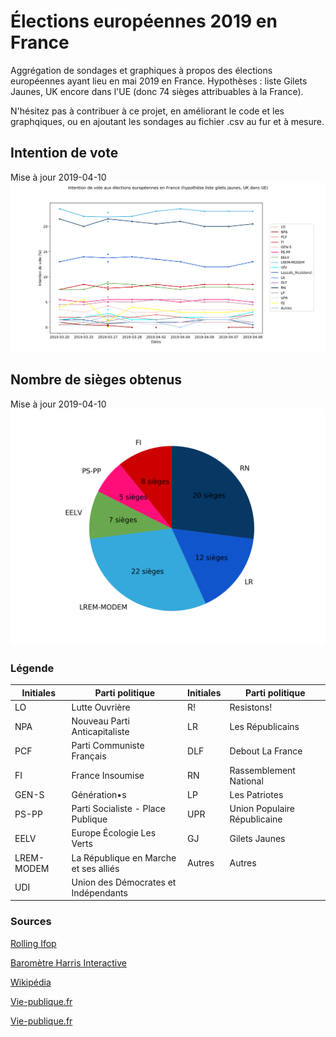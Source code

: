 # Élections européennes 2019 en France
Aggrégation de sondages et graphiques à propos des élections européennes ayant lieu en mai 2019 en France.
Hypothèses : liste Gilets Jaunes, UK encore dans l'UE (donc 74 sièges attribuables à la France).

N'hésitez pas à contribuer à ce projet, en améliorant le code et les graphqiques, ou en ajoutant les sondages au fichier .csv au fur et à mesure.

## Intention de vote
Mise à jour 2019-04-10
![alt text](export/sondages/2019-04-08.png)

## Nombre de sièges obtenus
Mise à jour 2019-04-10
![alt text](export/pie_chart_sieges/2019-04-08.png)

### Légende

| Initiales | Parti politique | Initiales | Parti politique |
|---|---|---|---|
| LO | Lutte Ouvrière | R! | Resistons! |
| NPA | Nouveau Parti Anticapitaliste | LR | Les Républicains |
| PCF | Parti Communiste Français | DLF | Debout La France |
| FI | France Insoumise | RN | Rassemblement National |
| GEN-S | Génération•s | LP | Les Patriotes |
| PS-PP | Parti Socialiste - Place Publique| UPR | Union Populaire Républicaine |
| EELV | Europe Écologie Les Verts | GJ | Gilets Jaunes |
| LREM-MODEM | La République en Marche et ses alliés | Autres | Autres |
| UDI| Union des Démocrates et Indépendants | | |

### Sources
[Rolling Ifop](https://dataviz.ifop.com/IFOP_ROLLING_EUROPE/TELECHARGEMENT/IFOP_EURO-ROLLING_2019-04-08.pdf)

[Baromètre Harris Interactive](https://harris-interactive.fr/opinion_polls/barometre-des-elections-europeennes-le-pouls-de-la-campagne-vague-4/)

[Wikipédia](https://fr.wikipedia.org/wiki/Sondages_sur_les_élections_européennes_de_2019#France)

[Vie-publique.fr](https://www.vie-publique.fr/actualite/faq-citoyens/elections-europeennes-2019/)

[Vie-publique.fr](https://www.vie-publique.fr/actualite/panorama/texte-discussion/projet-loi-relatif-election-representants-au-parlement-europen.html)

